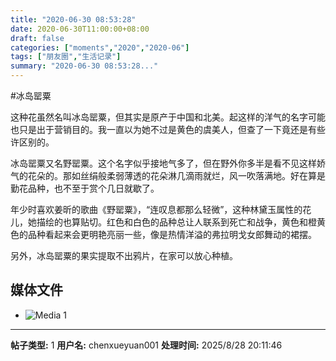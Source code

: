 ```yaml
---
title: "2020-06-30 08:53:28"
date: 2020-06-30T11:00:00+08:00
draft: false
categories: ["moments","2020","2020-06"]
tags: ["朋友圈","生活记录"]
summary: "2020-06-30 08:53:28..."
---
```


#冰岛罂粟

这种花虽然名叫冰岛罂粟，但其实是原产于中国和北美。起这样的洋气的名字可能也只是出于营销目的。我一直以为她不过是黄色的虞美人，但查了一下竟还是有些许区别的。

冰岛罂粟又名野罂粟。这个名字似乎接地气多了，但在野外你多半是看不见这样娇气的花朵的。那如丝绢般柔弱薄透的花朵淋几滴雨就烂，风一吹落满地。好在算是勤花品种，也不至于赏个几日就歇了。

年少时喜欢姜昕的歌曲《野罂粟》，“连叹息都那么轻微”，这种林黛玉属性的花儿，她描绘的也算贴切。红色和白色的品种总让人联系到死亡和战争，黄色和橙黄色的品种看起来会更明艳亮丽一些，像是热情洋溢的弗拉明戈女郎舞动的裙摆。

另外，冰岛罂粟的果实提取不出鸦片，在家可以放心种植。

## 媒体文件

- ![Media 1](/Moments/photos/2020-06-30/202006300853280.jpg)

---

**帖子类型:** 1
**用户名:** chenxueyuan001
**处理时间:** 2025/8/28 20:11:46